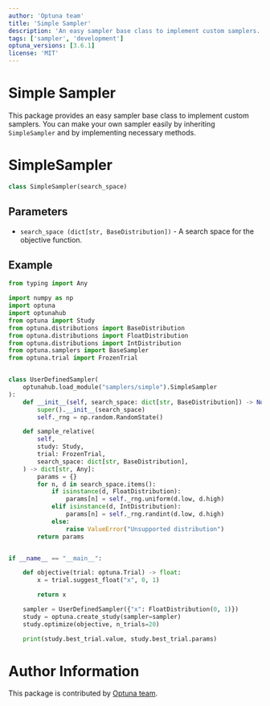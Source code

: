 ```yaml
---
author: 'Optuna team'
title: 'Simple Sampler'
description: 'An easy sampler base class to implement custom samplers.'
tags: ['sampler', 'development']
optuna_versions: [3.6.1]
license: 'MIT'
---
```


Simple Sampler
===

This package provides an easy sampler base class to implement custom samplers.
You can make your own sampler easily by inheriting `SimpleSampler` and by implementing necessary methods.


# SimpleSampler

```python
class SimpleSampler(search_space)
```


## Parameters
- `search_space (dict[str, BaseDistribution])` - A search space for the objective function.


## Example

```python
from typing import Any

import numpy as np
import optuna
import optunahub
from optuna import Study
from optuna.distributions import BaseDistribution
from optuna.distributions import FloatDistribution
from optuna.distributions import IntDistribution
from optuna.samplers import BaseSampler
from optuna.trial import FrozenTrial


class UserDefinedSampler(
    optunahub.load_module("samplers/simple").SimpleSampler
):
    def __init__(self, search_space: dict[str, BaseDistribution]) -> None:
        super().__init__(search_space)
        self._rng = np.random.RandomState()

    def sample_relative(
        self,
        study: Study,
        trial: FrozenTrial,
        search_space: dict[str, BaseDistribution],
    ) -> dict[str, Any]:
        params = {}
        for n, d in search_space.items():
            if isinstance(d, FloatDistribution):
                params[n] = self._rng.uniform(d.low, d.high)
            elif isinstance(d, IntDistribution):
                params[n] = self._rng.randint(d.low, d.high)
            else:
                raise ValueError("Unsupported distribution")
        return params


if __name__ == "__main__":

    def objective(trial: optuna.Trial) -> float:
        x = trial.suggest_float("x", 0, 1)

        return x

    sampler = UserDefinedSampler({"x": FloatDistribution(0, 1)})
    study = optuna.create_study(sampler=sampler)
    study.optimize(objective, n_trials=20)

    print(study.best_trial.value, study.best_trial.params)
```

# Author Information

This package is contributed by [Optuna team](https://github.com/orgs/optuna/people).
